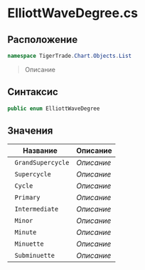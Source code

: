 
# ElliottWaveDegree.cs
## Расположение
```csharp
namespace TigerTrade.Chart.Objects.List
```



> Описание

## Синтаксис
```csharp
public enum ElliottWaveDegree
```


## Значения
| Название | Описание |
| --- | --- |
| ` GrandSupercycle` | *Описание* |
| ` Supercycle` | *Описание* |
| ` Cycle` | *Описание* |
| ` Primary` | *Описание* |
| ` Intermediate` | *Описание* |
| ` Minor` | *Описание* |
| ` Minute` | *Описание* |
| ` Minuette` | *Описание* |
| ` Subminuette` | *Описание* |



